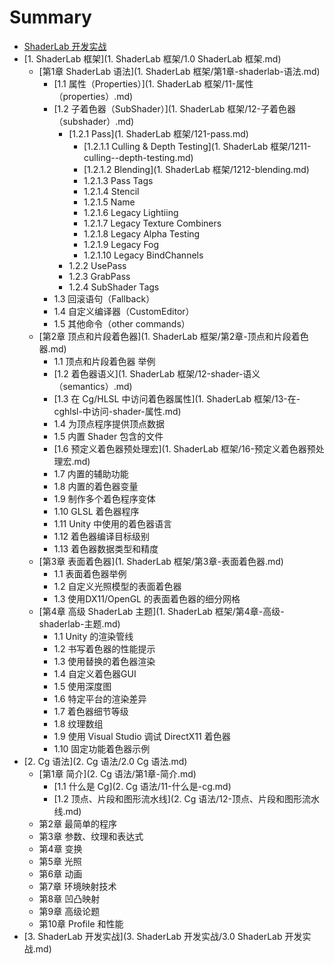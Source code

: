 # Summary

* [ShaderLab 开发实战](README.md)
* [1. ShaderLab 框架](1. ShaderLab 框架/1.0 ShaderLab 框架.md)
    * [第1章 ShaderLab 语法](1. ShaderLab 框架/第1章-shaderlab-语法.md)
        * [1.1 属性（Properties）](1. ShaderLab 框架/11-属性（properties）.md)
        * [1.2 子着色器（SubShader）](1. ShaderLab 框架/12-子着色器（subshader）.md)
            * [1.2.1 Pass](1. ShaderLab 框架/121-pass.md)
                * [1.2.1.1 Culling & Depth Testing](1. ShaderLab 框架/1211-culling--depth-testing.md)
                * [1.2.1.2 Blending](1. ShaderLab 框架/1212-blending.md)
                * 1.2.1.3 Pass Tags
                * 1.2.1.4 Stencil
                * 1.2.1.5 Name
                * 1.2.1.6 Legacy Lightiing
                * 1.2.1.7 Legacy Texture Combiners
                * 1.2.1.8 Legacy Alpha Testing
                * 1.2.1.9 Legacy Fog
                * 1.2.1.10 Legacy BindChannels
            * 1.2.2 UsePass
            * 1.2.3 GrabPass
            * 1.2.4 SubShader Tags
        * 1.3 回滚语句（Fallback）
        * 1.4 自定义编译器（CustomEditor）
        * 1.5 其他命令（other commands）
    * [第2章 顶点和片段着色器](1. ShaderLab 框架/第2章-顶点和片段着色器.md)
        * 1.1 顶点和片段着色器 举例
        * [1.2 着色器语义](1. ShaderLab 框架/12-shader-语义（semantics）.md)
        * [1.3 在 Cg\/HLSL 中访问着色器属性](1. ShaderLab 框架/13-在-cghlsl-中访问-shader-属性.md)
        * 1.4 为顶点程序提供顶点数据
        * 1.5 内置 Shader 包含的文件
        * [1.6 预定义着色器预处理宏](1. ShaderLab 框架/16-预定义着色器预处理宏.md)
        * 1.7 内置的辅助功能
        * 1.8 内置的着色器变量
        * 1.9 制作多个着色程序变体
        * 1.10 GLSL 着色器程序
        * 1.11 Unity 中使用的着色器语言
        * 1.12 着色器编译目标级别
        * 1.13 着色器数据类型和精度
    * [第3章 表面着色器](1. ShaderLab 框架/第3章-表面着色器.md)
        * 1.1 表面着色器举例
        * 1.2 自定义光照模型的表面着色器
        * 1.3 使用DX11\/OpenGL 的表面着色器的细分网格
    * [第4章 高级 ShaderLab 主题](1. ShaderLab 框架/第4章-高级-shaderlab-主题.md)
        * 1.1 Unity 的渲染管线
        * 1.2 书写着色器的性能提示
        * 1.3 使用替换的着色器渲染
        * 1.4 自定义着色器GUI
        * 1.5 使用深度图
        * 1.6 特定平台的渲染差异
        * 1.7 着色器细节等级
        * 1.8 纹理数组
        * 1.9 使用 Visual Studio 调试 DirectX11 着色器
        * 1.10 固定功能着色器示例
* [2. Cg 语法](2. Cg 语法/2.0 Cg 语法.md)
    * [第1章 简介](2. Cg 语法/第1章-简介.md)
        * [1.1 什么是 Cg](2. Cg 语法/11-什么是-cg.md)
        * [1.2 顶点、片段和图形流水线](2. Cg 语法/12-顶点、片段和图形流水线.md)
    * 第2章 最简单的程序
    * 第3章 参数、纹理和表达式
    * 第4章 变换
    * 第5章 光照
    * 第6章 动画
    * 第7章 环境映射技术
    * 第8章 凹凸映射
    * 第9章 高级论题
    * 第10章 Profile 和性能
* [3. ShaderLab 开发实战](3. ShaderLab 开发实战/3.0 ShaderLab 开发实战.md)

